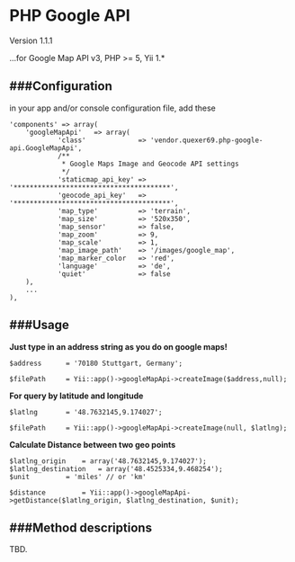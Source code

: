 PHP Google API
===

Version 1.1.1

...for Google Map API v3, PHP >= 5, Yii 1.*

###Configuration
---
in your app and/or console configuration file, add these

    'components' => array(
    	'googleMapApi'   => array(
    			'class'             => 'vendor.quexer69.php-google-api.GoogleMapApi',
                /**
                 * Google Maps Image and Geocode API settings
                 */
                'staticmap_api_key' => '***************************************',
                'geocode_api_key'   => '***************************************',
                'map_type'          => 'terrain',
                'map_size'          => '520x350',
                'map_sensor'        => false,
                'map_zoom'          => 9,
                'map_scale'         => 1,
                'map_image_path'    => '/images/google_map',
                'map_marker_color   => 'red',
                'language'          => 'de',
                'quiet'             => false
    	),
		...
	),


###Usage
---

**Just type in an address string as you do on google maps!**

    $address 	  = '70180 Stuttgart, Germany';

    $filePath     = Yii::app()->googleMapApi->createImage($address,null);

**For query by latitude and longitude**

    $latlng 	  = '48.7632145,9.174027';

    $filePath     = Yii::app()->googleMapApi->createImage(null, $latlng);

**Calculate Distance between two geo points**

    $latlng_origin	  = array('48.7632145,9.174027');
    $latlng_destination	  = array('48.4525334,9.468254');
    $unit		  = 'miles' // or 'km'

    $distance		  = Yii::app()->googleMapApi->getDistance($latlng_origin, $latlng_destination, $unit);

###Method descriptions
---

TBD.
